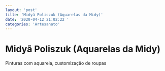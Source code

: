 ```yaml
---
layout: 'post'
title: 'Midyã Poliszuk (Aquarelas da Midy)'
date: '2020-04-12 21:02:22 '
categories: 'Artesanato'
---
```


# Midyã Poliszuk (Aquarelas da Midy)

Pinturas com aquarela, customização de roupas
